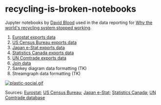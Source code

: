 # recycling-is-broken-notebooks

Jupyter notebooks by [David Blood](https://twitter.com/davidcblood) used in the data reporting for [Why the world's recycling system stopped working](https://www.ft.com/content/360e2524-d71a-11e8-a854-33d6f82e62f8).

1. [Eurostat exports data](https://nbviewer.jupyter.org/github/ft-interactive/recycling-is-broken-notebooks/blob/master/01-wrangle-eurostat.ipynb)
2. [US Census Bureau exports data](https://nbviewer.jupyter.org/github/ft-interactive/recycling-is-broken-notebooks/blob/master/02-wrangle-uscb.ipynb)
3. [Japan e-Stat exports data](https://nbviewer.jupyter.org/github/ft-interactive/recycling-is-broken-notebooks/blob/master/03-wrangle-estat.ipynb)
4. [Statistics Canada exports data](https://nbviewer.jupyter.org/github/ft-interactive/recycling-is-broken-notebooks/blob/master/04-wrangle-statscan.ipynb)
5. [UN Comtrade exports data](https://nbviewer.jupyter.org/github/ft-interactive/recycling-is-broken-notebooks/blob/master/05-wrangle-un-comtrade.ipynb)
6. [Join data](https://nbviewer.jupyter.org/github/ft-interactive/recycling-is-broken-notebooks/blob/master/06-join.ipynb)
7. Sankey diagram data formatting (TK)
8. Streamgraph data formatting (TK)

[![plastic-social.gif](plastic-social.gif)](https://twitter.com/FinancialTimes/status/1055507657321254914)

Sources: [Eurostat](https://ec.europa.eu/eurostat/data/database); [US Census Bureau](https://usatrade.census.gov/index.php); [Japan e-Stat](https://www.e-stat.go.jp/en); [Statistics Canada](https://open.canada.ca/data/en/dataset/b1126a07-fd85-4d56-8395-143aba1747a4); [UN Comtrade database](https://comtrade.un.org/data/)
